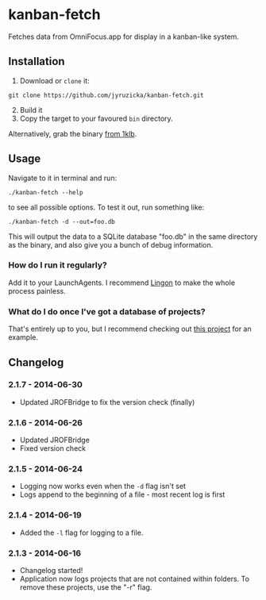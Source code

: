 # kanban-fetch

Fetches data from OmniFocus.app for display in a kanban-like system.

## Installation

1. Download or `clone` it:

```
git clone https://github.com/jyruzicka/kanban-fetch.git
```

2. Build it
3. Copy the target to your favoured `bin` directory.

Alternatively, grab the binary [from 1klb](http://1klb.com/projects/kanban-fetch).

## Usage

Navigate to it in terminal and run:

```
./kanban-fetch --help
```

to see all possible options. To test it out, run something like:

```
./kanban-fetch -d --out=foo.db
```

This will output the data to a SQLite database "foo.db" in the same directory as the binary, and also give you a bunch of debug information.

### How do I run it regularly?

Add it to your LaunchAgents. I recommend [Lingon](http://www.peterborgapps.com/lingon/) to make the whole process painless.

### What do I do once I've got a database of projects?

That's entirely up to you, but I recommend checking out [this project](https://github.com/jyruzicka/kanban) for an example.

## Changelog

### 2.1.7 - 2014-06-30

* Updated JROFBridge to fix the version check (finally)

### 2.1.6 - 2014-06-26

* Updated JROFBridge
* Fixed version check

### 2.1.5 - 2014-06-24

* Logging now works even when the `-d` flag isn't set
* Logs append to the beginning of a file - most recent log is first

### 2.1.4 - 2014-06-19

* Added the `-l` flag for logging to a file.

### 2.1.3 - 2014-06-16

* Changelog started!
* Application now logs projects that are not contained within folders. To remove these projects, use the "-r" flag.